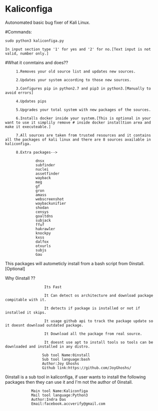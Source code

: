 # Kaliconfiga

Autonomated basic bug fixer of Kali Linux.







#Commands:

    sudo python3 kaliconfiga.py

    In input section type '1' for yes and '2' for no.[Text input is not valid, number only.]







#What it conmtains and does??

         1.Removes your old source list and updates new sources.

         2.Updates your system according to those new sources.

         3.Configures pip in python2.7 and pip3 in python3.[Manually to avoid errors]
         
         4.Updates pips

         5.Upgrades your total system with new packages of the sources.

         6.Installs docker inside your system.[This is optional in your want to use it simplily remove # inside docker installtion area and make it executeable.]

         7.All sources are taken from trusted resources and it contains all the packages of kali linux and there are 8 sources available in kaliconfiga.

         8.Extra packages--> 
 
                  dnsx
                  subfinder
                  nuclei
                  assetfinder
                  wayback
                  meg
                  gf
                  gron
                  amass
                  webscreenshot
                  waybackunifier
                  shodan
                  censys
                  goaltdns
                  subjack
                  ffuf
                  hakrawler
                  knockpy
                  kxss
                  dalfox
                  otxurls 
                  subjs 
                  Gau 

This packages will autometicly install from a bash script from 0install.[Optional]
                       

Why 0install ??
     
                      Its Fast
      
                      It Can detect os architecture and download package compitable with it.
                      
                      It detects if package is installed or not if installed it skips.
      
                      It usage github api to track the package update so it doesnt download outdated package.
                      
                      It Download all the package from real source.
     
                      It doesnt use apt to install tools so tools can be downloaded and installed in any distro.

                     Sub tool Name:0install
                     Sub tool language:bash
                     Author:Joy Ghoshs
                     Github link:https://github.com/JoyGhoshs/

0install is a sub tool in kaliconfiga, if user wants to install the following packages then they can use it and I'm not the author of 0install.

                Main tool Name:Kaliconfiga
                Mail tool language:Python3
                Author:Indra Das
                Email:facebook.accverify@gmail.com


